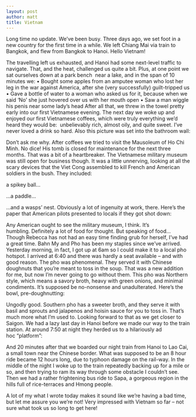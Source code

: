 ```yaml
---
layout: post
author: matt
title: Vietnam
---
```


Long time no update. We’ve been busy.
Three days ago, we set foot in a new country for the first time in a while.
We left Chiang Mai via train to Bangkok, and flew from Bangkok to Hanoi. Hello Vietnam!

The travelling left us exhausted, and Hanoi had some next-level traffic to navigate. That, and the heat, challenged us quite a bit.
Plus, at one point we sat ourselves down at a park bench  near a lake, and in the span of 10 minutes we:
	•	Bought some apples from an amputee woman who lost her leg in the war against America, after she (very successfully) guilt-tripped us
	•	Gave a bottle of water to a woman who asked us for it, because when we said ‘No’ she just hovered over us with her mouth open
	•	Saw a man wiggle his penis near some lady’s head
After all that, we threw in the towel pretty early into our first Vietnamese evening.
The next day we woke up and enjoyed our first Vietnamese coffees, which were truly everything we’d heard they would be:  unbelievably rich, almost oily, and quite sweet. I’ve never loved a drink so hard. Also this picture was set into the bathroom wall:

Don’t ask me why.
After coffees we tried to visit the Mausoleum of Ho Chi Minh. No dice! His tomb is closed for maintenance for the next three months. That was a bit of a heartbreaker.
The Vietnamese military museum was still open for business though. It was a little unnerving, looking at all the scary devices that the Viet Cong assembled to kill French and American soldiers in the bush.
They included:

a spikey ball…

…a paddle…

…and a wasps’ nest.
Obviously a lot of ingenuity at work, there.
Here’s the paper that American pilots presented to locals if they got shot down:

Any American ought to see the military museum, I think. It’s humbling. Definitely a lot of food for thought.
But speaking of food…
Though Rebecca has not had an easy time finding grub for herself, I’ve had a great time. Bahn My and Pho has been my staples since we’ve arrived. Yesterday morning, in fact, I got up at 6am so I could make it to a local pho hotspot. I arrived at 6:40 and there was hardly a seat available – and with good reason. The pho was phenomenal. They served it with Chinese doughnuts that you’re meant to toss in the soup. That was a new addition for me, but now I’m never going to go without them.
This pho was Northern style, which means a savory broth, heavy with green onions, and minimal condiments. It’s supposed be no-nonsense and unadulterated. Here’s the bowl, pre-doughnutting:

Ungodly good.
Southern pho has a sweeter broth, and they serve it with basil and sprouts and jalapenos and hoisin sauce for you to toss in. That’s much more what I’m used to. Looking forward to that as we get closer to Saigon.
We had a lazy last day in Hanoi before we made our way to the train station. At around 7:50 at night they herded us to a hilariously ad hoc “platform”:

And 20 minutes after that we boarded our night train from Hanoi to Lao Cai, a small town near the Chinese border.
What was supposed to be an 8 hour ride became 12 hours long, due to typhoon damage on the rail-way. In the middle of the night I woke up to the train repeatedly backing up for a mile or so, and then trying to ram its way through some obstacle I couldn’t see.
Then we had a rather frightening bus ride to Sapa, a gorgeous region in the hills full of rice-terraces and Hmong people.

A lot of my what I wrote today makes it sound like we’re having a bad time, but let me assure you we’re not! Very impressed with Vietnam so far – not sure what took us so long to get here!

